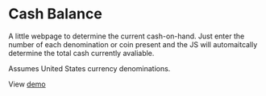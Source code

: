 # Cash Balance
A little webpage to determine the current cash-on-hand. Just enter the number of each denomination or coin present and the JS will automaitcally determine the total cash currently avaliable.

Assumes United States currency denominations.

View [demo](https://StevenGerner.com/cash-balance/)